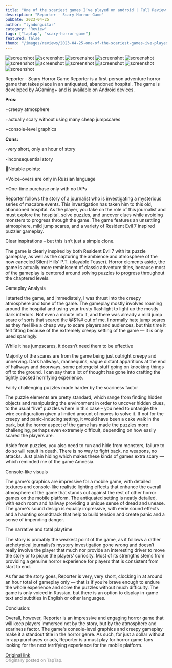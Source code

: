 ```yaml
---
title: "One of the scariest games I’ve played on android | Full Review - Reporter"
description: "Reporter - Scary Horror Game"
pubDate: 2023-04-25
author: "lyndonguitar"
category: "Review"
tags: ["taptap", "scary-horror-game"]
featured: false
thumb: "/images/reviews/2023-04-25-one-of-the-scariest-games-ive-played-on-android--full-review---reporter-0.avif"
---
```


<div class="gallery">
  <img src="/images/reviews/2023-04-25-one-of-the-scariest-games-ive-played-on-android--full-review---reporter-0.avif" alt="screenshot" />
  <img src="/images/reviews/2023-04-25-one-of-the-scariest-games-ive-played-on-android--full-review---reporter-1.avif" alt="screenshot" />
  <img src="/images/reviews/2023-04-25-one-of-the-scariest-games-ive-played-on-android--full-review---reporter-2.avif" alt="screenshot" />
  <img src="/images/reviews/2023-04-25-one-of-the-scariest-games-ive-played-on-android--full-review---reporter-3.avif" alt="screenshot" />
  <img src="/images/reviews/2023-04-25-one-of-the-scariest-games-ive-played-on-android--full-review---reporter-4.avif" alt="screenshot" />
  <img src="/images/reviews/2023-04-25-one-of-the-scariest-games-ive-played-on-android--full-review---reporter-5.avif" alt="screenshot" />
  <img src="/images/reviews/2023-04-25-one-of-the-scariest-games-ive-played-on-android--full-review---reporter-6.avif" alt="screenshot" />
  <img src="/images/reviews/2023-04-25-one-of-the-scariest-games-ive-played-on-android--full-review---reporter-7.avif" alt="screenshot" />
  <img src="/images/reviews/2023-04-25-one-of-the-scariest-games-ive-played-on-android--full-review---reporter-8.avif" alt="screenshot" />
  <img src="/images/reviews/2023-04-25-one-of-the-scariest-games-ive-played-on-android--full-review---reporter-9.avif" alt="screenshot" />
  <img src="/images/reviews/2023-04-25-one-of-the-scariest-games-ive-played-on-android--full-review---reporter-10.avif" alt="screenshot" />
</div>

Reporter - Scary Horror Game
Reporter is a first-person adventure horror game that takes place in an antiquated, abandoned hospital. The game is developed by AGaming+ and is available on Android devices.


**Pros:**


+creepy atmosphere

+actually scary without using many cheap jumpscares

+console-level graphics


**Cons:**


-very short, only an hour of story

-inconsequential story

📝Notable points:

*Voice-overs are only in Russian language

*One-time purchase only with no IAPs

Reporter follows the story of a journalist who is investigating a mysterious series of macabre events. This investigation has taken him to this old, abandoned hospital. As the player, you take on the role of this journalist and must explore the hospital, solve puzzles, and uncover clues while avoiding monsters to progress through the game. The game features an unsettling atmosphere, mild jump scares, and a variety of Resident Evil 7 inspired puzzler gameplay.

Clear inspirations – but this isn’t just a simple clone.

The game is clearly inspired by both Resident Evil 7 with its puzzle gameplay, as well as the capturing the ambience and atmosphere of the now canceled Silent Hills’ P.T. (playable Teaser). Horror elements aside, the game is actually more reminiscent of classic adventure titles, because most of the gameplay is centered around solving puzzles to progress throughout the chaptered levels.

Gameplay Analysis

I started the game, and immediately, I was thrust into the creepy atmosphere and tone of the game. The gameplay mostly involves roaming around the hospital and using your trusty flashlight to light up the mostly dark interiors. Not even a minute into it, and there was already a mild jump scare of sorts that scared the @$%# out of me. I normally hate jump scares as they feel like a cheap way to scare players and audiences, but this time it felt fitting because of the extremely creepy setting of the game — it is only used sparingly.

While it has jumpscares, it doesn’t need them to be effective

Majority of the scares are from the game being just outright creepy and unnerving. Dark hallways, mannequins, vague distant apparitions at the end of hallways and doorways, some poltergeist stuff going on knocking things off to the ground. I can say that a lot of thought has gone into crafting the tightly packed horrifying experience.

Fairly challenging puzzles made harder by the scariness factor

The puzzle elements are pretty standard, which range from finding hidden objects and manipulating the environment in order to uncover hidden clues, to the usual “live” puzzles where in this case – you need to untangle the wire configuration given a limited amount of moves to solve it. If not for the creepy and panic-inducing setting, it would have been a cake walk in the park, but the horror aspect of the game has made the puzzles more challenging, perhaps even extremely difficult, depending on how easily scared the players are.

Aside from puzzles, you also need to run and hide from monsters, failure to do so will result in death. There is no way to fight back, no weapons, no attacks. Just plain hiding which makes these kinds of games extra scary — which reminded me of the game Amnesia.

Console-like visuals

The game's graphics are impressive for a mobile game, with detailed textures and console-like realistic lighting effects that enhance the overall atmosphere of the game that stands out against the rest of other horror games on the mobile platform. The antiquated setting is neatly detailed, with each room and hallway providing a unique sense of dread and unease. The game's sound design is equally impressive, with eerie sound effects and a haunting soundtrack that help to build tension and create panic and a sense of impending danger.

The narrative and total playtime

The story is probably the weakest point of the game, as it follows a rather archetypical journalist’s mystery investigation gone wrong and doesn’t really involve the player that much nor provide an interesting driver to move the story or to pique the players’ curiosity. Most of its strengths stems from providing a genuine horror experience for players that is consistent from start to end.

As far as the story goes, Reporter is very, very short, clocking in at around an hour total of gameplay only — that is if you’re brave enough to endure the whole experience and solve the puzzles without much difficulty. The game is only voiced in Russian, but there is an option to display in-game text and subtitles in English or other languages.

Conclusion:

Overall, however, Reporter is an impressive and engaging horror game that will keep players immersed not by the story, but by the atmosphere and scariness factor. The game's console-level graphics and creepy gameplay make it a standout title in the horror genre. As such, for just a dollar without in-app purchases or ads, Reporter is a must play for horror game fans looking for the next terrifying experience for the mobile platform.

[Original link](https://www.taptap.io/post/5234886)<br><span style="font-size: 0.95em; color: #888;">Originally posted on TapTap.</span>
